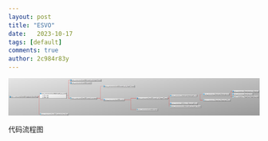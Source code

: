 ```yaml
---
layout: post
title: "ESVO"
date:   2023-10-17
tags: [default]
comments: true
author: 2c984r83y
---
```

![20231018111918](https://raw.githubusercontent.com/2c984r83y/2c984r83y.github.io/main/images/20231018111918.png)

代码流程图
